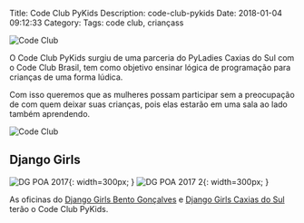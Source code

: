 Title: Code Club PyKids
Description: code-club-pykids
Date: 2018-01-04 09:12:33
Category:
Tags: code club, criançass

![Code Club]({filename}/images/codeclubPykids/codeclub-robots.png)

O Code Club PyKids surgiu de uma parceria do PyLadies Caxias do Sul com o Code Club Brasil, tem como objetivo ensinar lógica de programação para crianças de uma forma lúdica.

Com isso queremos que as mulheres possam participar sem a preocupação de com quem deixar suas crianças, pois elas estarão em uma sala ao lado também aprendendo.

![Code Club]({filename}/images/codeclubPykids/header-1.png)

## Django Girls

![DG POA 2017]({filename}/images/codeclubPykids/dgpoa.jpg){: width=300px; }
![DG POA 2017 2]({filename}/images/codeclubPykids/dgpoa2.jpg){: width=300px; }

As oficinas do [Django Girls Bento Gonçalves](https://djangogirls.org/bentogoncalves/) e [Django Girls Caxias do Sul](https://djangogirls.org/caxiasdosul/) terão o Code Club PyKids.
